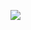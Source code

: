 
![](https://cdn.discordapp.com/attachments/1282719751293894676/1282719751549878363/latest.png?ex=66eee1dc&is=66ed905c&hm=f18466ab29978255de27b62fa48eccf618387192296bddd672c59cc6e8b8c101&)